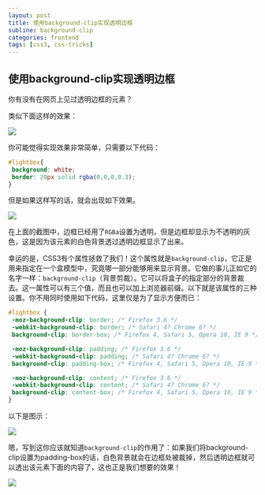 ```yaml
---
layout: post
title: 使用background-clip实现透明边框
subline: background-clip
categories: frontend
tags: [css3, css-tricks]
---
```

## 使用background-clip实现透明边框

你有没有在网页上见过透明边框的元素？

类似下面这样的效果：

![]({{site.qiniu}}/2014/09/19/transparentborders.png)

你可能觉得实现效果非常简单，只需要以下代码：

```css
#lightbox{
 background: white;
 border: 20px solid rgba(0,0,0,0.3);
}
```

但是如果这样写的话，就会出现如下效果。

![]({{site.qiniu}}/2014/09/19/gray.png)

在上面的截图中，边框已经用了`RGBa`设置为透明，但是边框却显示为不透明的灰色，这是因为该元素的白色背景透过透明边框显示了出来。

幸运的是，CSS3有个属性拯救了我们！这个属性就是`background-clip`，它正是用来指定在一个盒模型中，究竟哪一部分能够用来显示背景。它做的事儿正如它的名字一样：`background-clip`（背景剪裁）。它可以将盒子的指定部分的背景裁去。这一属性可以有三个值，而且也可以加上浏览器前缀。以下就是该属性的三种设置。你不用同时使用如下代码，这里仅是为了显示方便而已：

```css
#lightbox {
 -moz-background-clip: border; /* Firefox 3.6 */
 -webkit-background-clip: border; /* Safari 4? Chrome 6? */
 background-clip: border-box; /* Firefox 4, Safari 5, Opera 10, IE 9 */

 -moz-background-clip: padding; /* Firefox 3.6 */
 -webkit-background-clip: padding; /* Safari 4? Chrome 6? */
 background-clip: padding-box; /* Firefox 4, Safari 5, Opera 10, IE 9 */

 -moz-background-clip: content; /* Firefox 3.6 */
 -webkit-background-clip: content; /* Safari 4? Chrome 6? */
 background-clip: content-box; /* Firefox 4, Safari 5, Opera 10, IE 9 */
}
```

以下是图示：

![]({{site.qiniu}}/2014/09/19/background-clip.png)

嗯，写到这你应该就知道`background-clip`的作用了：如果我们将background-clip设置为padding-box的话，白色背景就会在边框处被裁掉，然后透明边框就可以透出该元素下面的内容了，这也正是我们想要的效果！

![]({{site.qiniu}}/2014/09/19/transparentborders.png)

